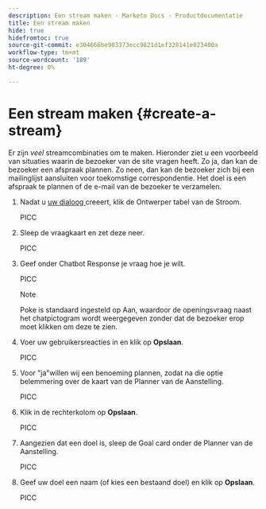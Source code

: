 ```yaml
---
description: Een stream maken - Marketo Docs - Productdocumentatie
title: Een stream maken
hide: true
hidefromtoc: true
source-git-commit: e304666be903373ecc9821d1ef328141e023400a
workflow-type: tm+mt
source-wordcount: '189'
ht-degree: 0%

---
```


# Een stream maken {#create-a-stream}

Er zijn _veel_ streamcombinaties om te maken. Hieronder ziet u een voorbeeld van situaties waarin de bezoeker van de site vragen heeft. Zo ja, dan kan de bezoeker een afspraak plannen. Zo neen, dan kan de bezoeker zich bij een mailinglijst aansluiten voor toekomstige correspondentie. Het doel is een afspraak te plannen of de e-mail van de bezoeker te verzamelen.

1. Nadat u [uw dialoog ](/help/marketo/product-docs/demand-generation/dynamic-chat/dialogues.md#create-a-new-dialogue) creeert, klik de Ontwerper tabel van de Stroom.

   PICC

1. Sleep de vraagkaart en zet deze neer.

   PICC

1. Geef onder Chatbot Response je vraag hoe je wilt.

   PICC

   >[!NOTE]
   >
   >Poke is standaard ingesteld op Aan, waardoor de openingsvraag naast het chatpictogram wordt weergegeven zonder dat de bezoeker erop moet klikken om deze te zien.

1. Voer uw gebruikersreacties in en klik op **Opslaan**.

   PICC

1. Voor &quot;ja&quot;willen wij een benoeming plannen, zodat na die optie belemmering over de kaart van de Planner van de Aanstelling.

   PICC

1. Klik in de rechterkolom op **Opslaan**.

   PICC

1. Aangezien dat een doel is, sleep de Goal card onder de Planner van de Aanstelling.

   PICC

1. Geef uw doel een naam (of kies een bestaand doel) en klik op **Opslaan**.

   PICC
